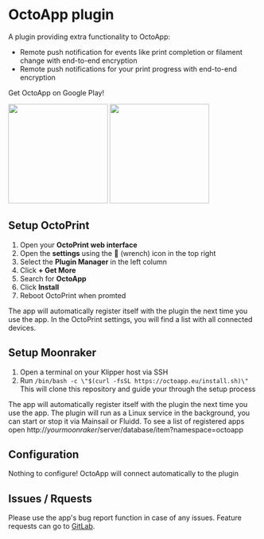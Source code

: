 
# OctoApp plugin
A plugin providing extra functionality to OctoApp:

- Remote push notification for events like print completion or filament change with end-to-end encryption
- Remote push notifications for your print progress with end-to-end encryption

Get OctoApp on Google Play!



[<img src="https://github.com/crysxd/OctoApp-Plugin/blob/1813c8145887d2862373a97279f56f4542c47ee3/images/play-badge.png" width="200">](https://play.google.com/store/apps/details?id=de.crysxd.octoapp&hl=en&gl=US)  [<img src="https://github.com/crysxd/OctoApp-Plugin/blob/1813c8145887d2862373a97279f56f4542c47ee3/images/app-store-badge.png" width="200">](https://apps.apple.com/us/app/octoapp-for-octoprint/id1658133862)

## Setup OctoPrint

1. Open your **OctoPrint web interface**
2. Open the **settings** using the 🔧 (wrench) icon in the top right
3. Select the **Plugin Manager** in the left column 
4. Click **+ Get More**
5. Search for **OctoApp**
6. Click **Install**
7. Reboot OctoPrint when promted

The app will automatically register itself with the plugin the next time you use the app. In the OctoPrint settings, you will find a list with all connected devices.


## Setup Moonraker

1. Open a terminal on your Klipper host via SSH
2. Run `/bin/bash -c \"$(curl -fsSL https://octoapp.eu/install.sh)\"`  
This will clone this repository and guide your through the setup process

The app will automatically register itself with the plugin the next time you use the app. The plugin will run as a Linux service in the background, you can start or stop it via Mainsail or Fluidd. To see a list of registered apps open http://_yourmoonraker_/server/database/item?namespace=octoapp

## Configuration
Nothing to configure! OctoApp will connect automatically to the plugin

## Issues / Rquests
Please use the app's bug report function in case of any issues. Feature requests can go to [GitLab](https://gitlab.com/realoctoapp/octoapp/-/issues/).